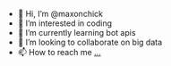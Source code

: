 - 👋 Hi, I’m @maxonchick
- 👀 I’m interested in coding
- 🌱 I’m currently learning bot apis
- 💞️ I’m looking to collaborate on big data
- 📫 How to reach me [...](https://twitter.com/mrmax130)

